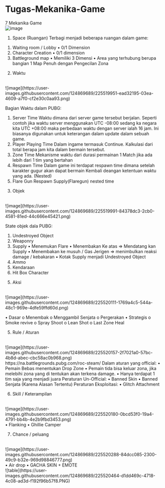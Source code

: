 # Tugas-Mekanika-Game
7 Mekanika Game
<br>
![image](https://user-images.githubusercontent.com/124869689/225519885-42029059-41a1-492b-a82d-8efccdf8ff06.png)
</br>
1.	Space (Ruangan)
Terbagi menjadi beberapa ruangan dalam game:
1)	Waiting room / Lobby
•	0/1 Dimension
2)	Character Creation 
•	0/1 dimension
3)	Battleground map
•	Memiliki 3 Dimensi
•	Area yang terhubung berupa bangian 1 Map Penuh dengan Pengecilan Zona

2.	Waktu
</br>
 ![image](https://user-images.githubusercontent.com/124869689/225519951-ead32195-03ea-4609-a7f0-cf2e30c0aa93.png)

Bagian Waktu dalam PUBG:
1)	Server Time
Waktu dimana dari server game tersebut berjalan. Seperti contoh jika waktu server menggunakan UTC -08:00 sedang ka negara kita UTC +08:00 maka perbedaan waktu dengan server ialah 16 jam. Ini biasanya digunakan untuk keterangan dalam update dalam sebuah game.
2)	Player Playing Time
Dalam ingame termasuk Continue. Kalkulasi dari total berapa jam kita dalam bermain tersebut.
3)	Zone Time
Mekanisme waktu dari durasi permainan 1 Match jika ada lebih dari 1 tim yang bertahan
4)	Respawn Time
Dalam game ini terdapat respawn time dimana setelah karakter gugur akan dapat bermain Kembali deangan ketentuan waktu yang ada. (Nested)
5)	Flare Gun Respawn
Supply(Flaregun) nested time

3.	Objek
</br>
 ![image](https://user-images.githubusercontent.com/124869689/225519991-84378dc3-2cb0-4581-81ed-44c666e45421.png)

State objek dala PUBG:
1)	Undestroyed Object
2)	Weaponry
3)	Supply
•	Menemukan Flare
•	Menembakan Ke atas => Mendatang kan Supply 
•	Menembakan ke musuh / Gas Jerigen => menimbulkan reaksi damage / kebakaran
•	Kotak Supply menjadi Undestroyed Object
4)	Ammo
5)	Kendaraan
6)	Hit Box Character

5.	Aksi
</br>
![image](https://user-images.githubusercontent.com/124869689/225520111-1769a4c5-544a-48c1-969e-4dfe59ffd60d.png)

•	Dasar
o	Menembak
o	Menggambil Senjata
o	Pergerakan
•	Strategis
o	Smoke revive
o	Spray Shoot
o	Lean Shot
o	Last Zone Heal

5.	Rule /  Aturan
</br>
![image](https://user-images.githubusercontent.com/124869689/225520157-2f7021a0-57bc-4b8d-abec-cbc58ac0b968.png)
</br>
https://na.battlegrounds.pubg.com/roc-steam/
Dalam aturan yang official:
•	Pemain Bebas menentukan Drop Zone
•	Pemain tida bisa keluar zona, jika melebihi zona yang di tentukan akan terkena damage.
•	Hanya terdapat 1 tim saja yang menjadi juara
Peraturan Un-Official:
•	Banned Skin
•	Banned Senjata (Karena Alasan Tertentu)
Peraturan Eksploitasi:
•	Glitch Attachment

6.	Skill / Keterampilan
</br>
 ![image](https://user-images.githubusercontent.com/124869689/225520180-0bcd53f0-19a4-4791-bb4b-4e2b9fbd3453.png)
</br>
•	Flanking
•	Ghillie Camper

7.	Chance / peluang
</br>
![image](https://user-images.githubusercontent.com/124869689/225520288-84dcc085-2300-49c9-b32e-969d98846777.png)
</br>
•	Air drop
•	GACHA SKIN + EMOTE
</br>
![table](https://user-images.githubusercontent.com/124869689/225520464-d1dd469c-4718-4c08-ad3d-f192f96b57f8.PNG)

